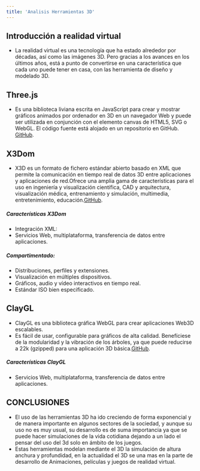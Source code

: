 ```yaml
---
title: 'Analisis Herramientas 3D'
---
```


## Introducción a realidad virtual
* La realidad virtual es una tecnología que ha estado alrededor por décadas, así como las imágenes 3D. Pero gracias a los avances en los últimos años, está a punto de convertirse en una característica que cada uno puede tener en casa, con las herramienta de diseño y modelado 3D.


## Three.js

* Es una biblioteca liviana escrita en JavaScript para crear y mostrar gráficos animados por ordenador en 3D en un navegador Web y puede ser utilizada en conjunción con el elemento canvas de HTML5, SVG o WebGL. El código fuente está alojado en un repositorio en GitHub. [GitHub](https://github.com/mrdoob/three.js/).

## X3Dom

* X3D es un formato de fichero estándar abierto basado en XML que permite la comunicación en tiempo real de datos 3D entre aplicaciones y aplicaciones de red.Ofrece una amplia gama de características para el uso en ingeniería y visualización científica, CAD y arquitectura, visualización médica, entrenamiento y simulación, multimedia, entretenimiento, educación.[GitHub](https://github.com/pissang/claygl).
##### Características  X3Dom
* Integración XML:
* Servicios Web, multiplataforma, transferencia de datos entre aplicaciones.
##### Compartimentado:
* Distribuciones, perfiles y extensiones.
* Visualización en múltiples dispositivos.
* Gráficos, audio y vídeo interactivos en tiempo real. 
* Estándar ISO bien especificado.

## ClayGL

* ClayGL es una biblioteca gráfica WebGL para crear aplicaciones Web3D escalables.
* Es fácil de usar, configurable para gráficos de alta calidad. Benefíciese de la modularidad y la vibración de los árboles, ya que puede reducirse a 22k (gzipped) para una aplicación 3D básica.[GitHub](https://github.com/x3dom/x3dom).
##### Características  ClayGL
* Servicios Web, multiplataforma, transferencia de datos entre aplicaciones.

## CONCLUSIONES

* El uso de las herramientas 3D ha ido creciendo de forma exponencial y de manera importante en algunos sectores de la sociedad, y aunque su uso no es muy usual, su desarrollo es de suma importancia ya que se puede hacer simulaciones de la vida cotidiana dejando a un lado el pensar del uso del 3d solo en ámbito de los juegos.
* Estas herramientas modelan mediante el 3D la simulación de altura anchura y profundidad, en la actualidad el 3D se una mas en la parte de desarrollo de Animaciones, películas y juegos de realidad virtual.
